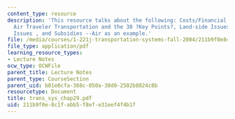 ```yaml
---
content_type: resource
description: 'This resource talks about the following: Costs/Financial Situation,
  Air Traveler Transportation and the 30 ?Key Points?, Land-side Issues, Important
  Issues , and Subsidies --Air as an example.'
file: /media/courses/1-221j-transportation-systems-fall-2004/211b9f0e8c1fabb5f8efe31eef4f4b1f_trans_sys_chap29.pdf
file_type: application/pdf
learning_resource_types:
- Lecture Notes
ocw_type: OCWFile
parent_title: Lecture Notes
parent_type: CourseSection
parent_uid: b81e0cfa-368c-050a-30d0-2502b8824c8b
resourcetype: Document
title: trans_sys_chap29.pdf
uid: 211b9f0e-8c1f-abb5-f8ef-e31eef4f4b1f
---
```

